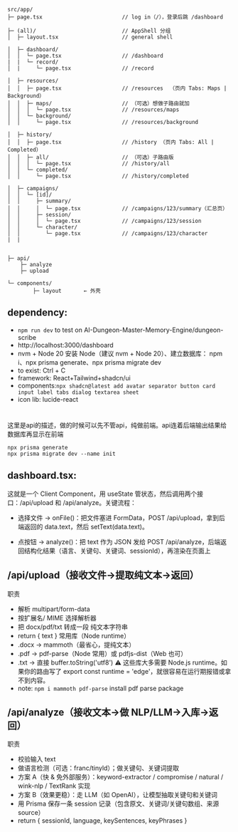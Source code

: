 ```
src/app/
├─ page.tsx                         // log in（/），登录后跳 /dashboard

├─ (all)/                           // AppShell 分组
│  ├─ layout.tsx                    // general shell

│  ├─ dashboard/
│  │  └─ page.tsx                   // /dashboard
|  |  └─ record/                     
│  |     └─ page.tsx                // /record

│  ├─ resources/
│  │  ├─ page.tsx                   // /resources  （页内 Tabs: Maps | Background）
│  │  ├─ maps/                      // （可选）想做子路由就加
│  │  │  └─ page.tsx                // /resources/maps
│  │  └─ background/
│  │     └─ page.tsx                // /resources/background

│  ├─ history/
│  │  ├─ page.tsx                   // /history （页内 Tabs: All | Completed）
│  │  ├─ all/                       // （可选）子路由版
│  │  │  └─ page.tsx                // /history/all
│  │  └─ completed/
│  │     └─ page.tsx                // /history/completed

│  ├─ campaigns/
│  │  └─ [id]/
│  │     ├─ summary/
│  │     │  └─ page.tsx             // /campaigns/123/summary（汇总页）
│  │     ├─ session/
│  │     │  └─ page.tsx             // /campaigns/123/session
│  │     └─ character/
│  │        └─ page.tsx             // /campaigns/123/character
|  |


├─ api/
    ├─ analyze
    ├─ upload

└─ components/
        ├─ layout       ← 外壳
```
## dependency:
* `npm run dev` to test on AI-Dungeon-Master-Memory-Engine/dungeon-scribe
* http://localhost:3000/dashboard
* nvm + Node 20
安装 Node（建议 nvm + Node 20）、建立数据库： npm i、npx prisma generate、npx prisma migrate dev
* to exist: Ctrl + C
* framework: React+Tailwind+shadcn/ui
* components:`npx shadcn@latest add avatar separator button card input label tabs dialog textarea sheet`
* icon lib: lucide-react
#
这里是api的描述，做的时候可以先不管api，纯做前端。api连着后端输出结果给数据库再显示在前端
```
npx prisma generate
npx prisma migrate dev --name init
```
## **dashboard.tsx**: 
这就是一个 Client Component，用 useState 管状态，然后调用两个接口：/api/upload 和 /api/analyze。关键流程：

* 选择文件 → onFile()：把文件塞进 FormData，POST /api/upload，拿到后端返回的 data.text，然后 setText(data.text)。

* 点按钮 → analyze()：把 text 作为 JSON 发给 POST /api/analyze，后端返回结构化结果（语言、关键句、关键词、sessionId），再渲染在页面上

## /api/upload（接收文件→提取纯文本→返回）

职责
* 解析 multipart/form-data
* 按扩展名/ MIME 选择解析器
* 把 docx/pdf/txt 转成一段 纯文本字符串
* return { text }
常用库（Node runtime）
* .docx → mammoth（最省心，提纯文本）
* .pdf → pdf-parse（Node 常用）或 pdfjs-dist（Web 也可）
* .txt → 直接 buffer.toString('utf8')
⚠️ 这些库大多需要 Node.js runtime。如果你的路由写了 export const runtime = 'edge'，就很容易在运行期报错或拿不到内容。
* note: `npm i mammoth pdf-parse` install pdf parse package
## /api/analyze（接收文本→做 NLP/LLM→入库→返回）

职责
* 校验输入 text
* 做语言检测（可选：franc/tinyld）；做关键句、关键词提取
* 方案 A（快 & 免外部服务）：keyword-extractor / compromise / natural / wink-nlp / TextRank 实现
* 方案 B（效果更稳）：走 LLM（如 OpenAI），让模型抽取关键句和关键词
* 用 Prisma 保存一条 session 记录（包含原文、关键词/关键句数组、来源 source）
* return { sessionId, language, keySentences, keyPhrases }